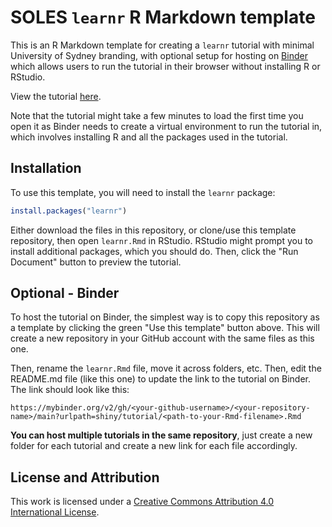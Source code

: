 # SOLES `learnr` R Markdown template

This is an R Markdown template for creating a `learnr` tutorial with minimal University of Sydney branding, with optional setup for hosting on [Binder](https://mybinder.org/) which allows users to run the tutorial in their browser without installing R or RStudio.

View the tutorial [here](https://mybinder.org/v2/gh/usyd-soles-edu/soles-learnr/main?urlpath=shiny/tutorial/learnr.Rmd).

Note that the tutorial might take a few minutes to load the first time you open it as Binder needs to create a virtual environment to run the tutorial in, which involves installing R and all the packages used in the tutorial.

## Installation

To use this template, you will need to install the `learnr` package:

```r
install.packages("learnr")
```

Either download the files in this repository, or clone/use this template repository, then open `learnr.Rmd` in RStudio.
RStudio might prompt you to install additional packages, which you should do. Then, click the "Run Document" button to preview the tutorial.

## Optional - Binder

To host the tutorial on Binder, the simplest way is to copy this repository as a template by clicking the green "Use this template" button above. This will create a new repository in your GitHub account with the same files as this one.

Then, rename the `learnr.Rmd` file, move it across folders, etc. Then, edit the README.md file (like this one) to update the link to the tutorial on Binder. The link should look like this:

```
https://mybinder.org/v2/gh/<your-github-username>/<your-repository-name>/main?urlpath=shiny/tutorial/<path-to-your-Rmd-filename>.Rmd
```

**You can host multiple tutorials in the same repository**, just create a new folder for each tutorial and create a new link for each file accordingly.

## License and Attribution

This work is licensed under a [Creative Commons Attribution 4.0 International License](http://creativecommons.org/licenses/by/4.0/).


